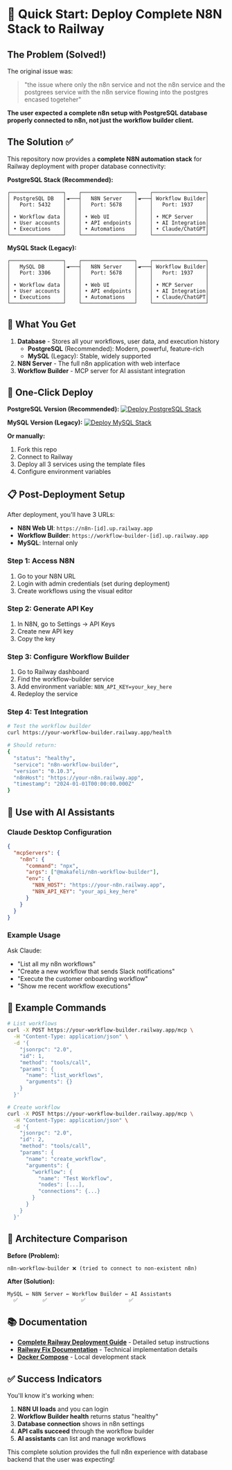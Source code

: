 # 🚀 Quick Start: Deploy Complete N8N Stack to Railway

## The Problem (Solved!)

The original issue was:
> "the issue where only the n8n service and not the n8n service and the postgrees service with the n8n service flowing into the postgres encased togeteher"

**The user expected a complete n8n setup with PostgreSQL database properly connected to n8n, not just the workflow builder client.**

## The Solution ✅

This repository now provides a **complete N8N automation stack** for Railway deployment with proper database connectivity:

**PostgreSQL Stack (Recommended):**
```
┌─────────────────┐    ┌─────────────────┐    ┌─────────────────┐
│ PostgreSQL DB   │◄───┤   N8N Server    │◄───┤ Workflow Builder│
│   Port: 5432    │    │   Port: 5678    │    │   Port: 1937    │
│                 │    │                 │    │                 │
│ • Workflow data │    │ • Web UI        │    │ • MCP Server    │
│ • User accounts │    │ • API endpoints │    │ • AI Integration│
│ • Executions    │    │ • Automations   │    │ • Claude/ChatGPT│
└─────────────────┘    └─────────────────┘    └─────────────────┘
```

**MySQL Stack (Legacy):**
```
┌─────────────────┐    ┌─────────────────┐    ┌─────────────────┐
│   MySQL DB      │◄───┤   N8N Server    │◄───┤ Workflow Builder│
│   Port: 3306    │    │   Port: 5678    │    │   Port: 1937    │
│                 │    │                 │    │                 │
│ • Workflow data │    │ • Web UI        │    │ • MCP Server    │
│ • User accounts │    │ • API endpoints │    │ • AI Integration│
│ • Executions    │    │ • Automations   │    │ • Claude/ChatGPT│
└─────────────────┘    └─────────────────┘    └─────────────────┘
```

## 🎯 What You Get

1. **Database** - Stores all your workflows, user data, and execution history
   - **PostgreSQL** (Recommended): Modern, powerful, feature-rich
   - **MySQL** (Legacy): Stable, widely supported
2. **N8N Server** - The full n8n application with web interface
3. **Workflow Builder** - MCP server for AI assistant integration

## 🚀 One-Click Deploy

**PostgreSQL Version (Recommended):**
[![Deploy PostgreSQL Stack](https://railway.app/button.svg)](https://railway.app/new/template?template=https://github.com/Islamhassana3/n8n-workflow-builder/blob/main/railway-template-postgres.toml)

**MySQL Version (Legacy):**
[![Deploy MySQL Stack](https://railway.app/button.svg)](https://railway.app/new/template?template=https://github.com/Islamhassana3/n8n-workflow-builder/blob/main/railway-template.toml)

**Or manually:**

1. Fork this repo
2. Connect to Railway
3. Deploy all 3 services using the template files
4. Configure environment variables

## 📋 Post-Deployment Setup

After deployment, you'll have 3 URLs:
- **N8N Web UI**: `https://n8n-[id].up.railway.app`
- **Workflow Builder**: `https://workflow-builder-[id].up.railway.app`
- **MySQL**: Internal only

### Step 1: Access N8N
1. Go to your N8N URL
2. Login with admin credentials (set during deployment)
3. Create workflows using the visual editor

### Step 2: Generate API Key
1. In N8N, go to Settings → API Keys
2. Create new API key
3. Copy the key

### Step 3: Configure Workflow Builder
1. Go to Railway dashboard
2. Find the workflow-builder service
3. Add environment variable: `N8N_API_KEY=your_key_here`
4. Redeploy the service

### Step 4: Test Integration
```bash
# Test the workflow builder
curl https://your-workflow-builder.railway.app/health

# Should return:
{
  "status": "healthy",
  "service": "n8n-workflow-builder", 
  "version": "0.10.3",
  "n8nHost": "https://your-n8n.railway.app",
  "timestamp": "2024-01-01T00:00:00.000Z"
}
```

## 🤖 Use with AI Assistants

### Claude Desktop Configuration
```json
{
  "mcpServers": {
    "n8n": {
      "command": "npx",
      "args": ["@makafeli/n8n-workflow-builder"],
      "env": {
        "N8N_HOST": "https://your-n8n.railway.app",
        "N8N_API_KEY": "your_api_key_here"
      }
    }
  }
}
```

### Example Usage
Ask Claude:
- "List all my n8n workflows"
- "Create a new workflow that sends Slack notifications"
- "Execute the customer onboarding workflow"
- "Show me recent workflow executions"

## 📝 Example Commands

```bash
# List workflows
curl -X POST https://your-workflow-builder.railway.app/mcp \
  -H "Content-Type: application/json" \
  -d '{
    "jsonrpc": "2.0",
    "id": 1,
    "method": "tools/call",
    "params": {
      "name": "list_workflows",
      "arguments": {}
    }
  }'

# Create workflow
curl -X POST https://your-workflow-builder.railway.app/mcp \
  -H "Content-Type: application/json" \
  -d '{
    "jsonrpc": "2.0", 
    "id": 2,
    "method": "tools/call",
    "params": {
      "name": "create_workflow",
      "arguments": {
        "workflow": {
          "name": "Test Workflow",
          "nodes": [...],
          "connections": {...}
        }
      }
    }
  }'
```

## 🔧 Architecture Comparison

**Before (Problem):**
```
n8n-workflow-builder ❌ (tried to connect to non-existent n8n)
```

**After (Solution):**  
```
MySQL ← N8N Server ← Workflow Builder ← AI Assistants
  ✅        ✅           ✅              ✅
```

## 📚 Documentation

- **[Complete Railway Deployment Guide](./RAILWAY_DEPLOY.md)** - Detailed setup instructions
- **[Railway Fix Documentation](./RAILWAY_FIX.md)** - Technical implementation details
- **[Docker Compose](./docker-compose.railway.yml)** - Local development stack

## ✅ Success Indicators

You'll know it's working when:
1. **N8N UI loads** and you can login
2. **Workflow Builder health** returns status "healthy"
3. **Database connection** shows in n8n settings
4. **API calls succeed** through the workflow builder
5. **AI assistants** can list and manage workflows

This complete solution provides the full n8n experience with database backend that the user was expecting!